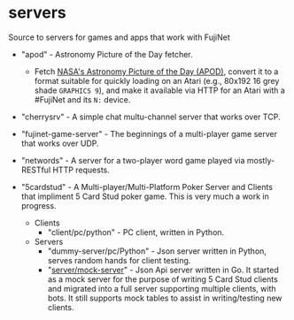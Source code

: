 # servers
Source to servers for games and apps that work with FujiNet

- "apod" - Astronomy Picture of the Day fetcher.
  - Fetch [NASA's Astronomy Picture of the Day (APOD)](https://apod.nasa.gov/apod/),
    convert it to a format suitable for quickly loading on an Atari (e.g.,
    80x192 16 grey shade `GRAPHICS 9`), and make it available via HTTP for
    an Atari with a #FujiNet and its `N:` device.

- "cherrysrv" - A simple chat multu-channel server that works over TCP.

- "fujinet-game-server" - The beginnings of a multi-player game server that works over UDP.

- "networds" - A server for a two-player word game played via mostly-RESTful HTTP requests.

- "5cardstud" - A Multi-player/Multi-Platform Poker Server and Clients that impliment 5 Card Stud poker game. This is very much a work in progress.
  - Clients
    - "client/pc/python" - PC client, written in Python.
  - Servers
    - "dummy-server/pc/Python" - Json server written in Python, serves random hands for client testing.
    - "[server/mock-server](5cardstud/server/mock-server)" - Json Api server written in Go. It started as a mock server for the purpose of writing 5 Card Stud clients and migrated into a full server supporting multiple clients, with bots. It still supports mock tables to assist in writing/testing new clients.
